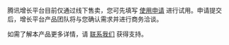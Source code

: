 腾讯增长平台目前仅通过线下售卖，您可先填写 [使用申请](https://cloud.tencent.com/apply/p/tma9g2vvquj) 进行试用。申请提交后，增长平台产品团队将与您确认需求并进行商务洽谈。

如需了解本产品更多详情，请 [联系我们](https://cloud.tencent.com/act/event/connect-service) 获得支持。
